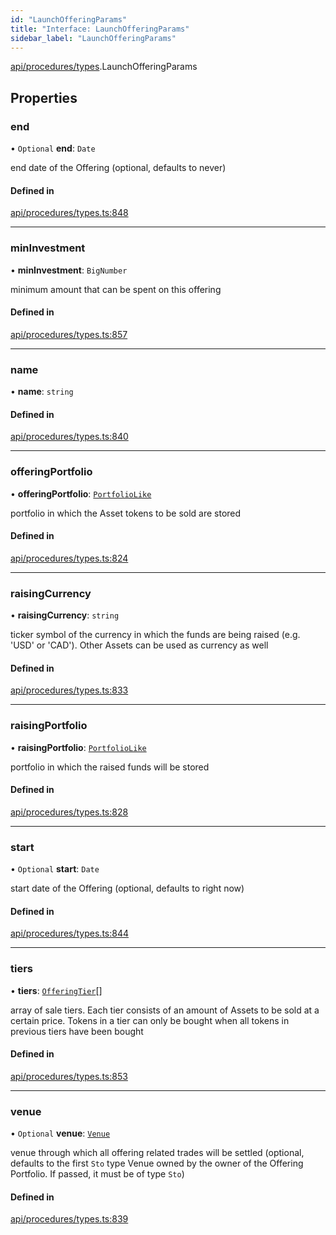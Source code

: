 ```yaml
---
id: "LaunchOfferingParams"
title: "Interface: LaunchOfferingParams"
sidebar_label: "LaunchOfferingParams"
---
```


[api/procedures/types](../../../../../modules/API/Procedures/Types/Types.md).LaunchOfferingParams

## Properties

### end

• `Optional` **end**: `Date`

end date of the Offering (optional, defaults to never)

#### Defined in

[api/procedures/types.ts:848](https://github.com/PolymeshAssociation/polymesh-sdk/blob/d4e2c127f/src/api/procedures/types.ts#L848)

___

### minInvestment

• **minInvestment**: `BigNumber`

minimum amount that can be spent on this offering

#### Defined in

[api/procedures/types.ts:857](https://github.com/PolymeshAssociation/polymesh-sdk/blob/d4e2c127f/src/api/procedures/types.ts#L857)

___

### name

• **name**: `string`

#### Defined in

[api/procedures/types.ts:840](https://github.com/PolymeshAssociation/polymesh-sdk/blob/d4e2c127f/src/api/procedures/types.ts#L840)

___

### offeringPortfolio

• **offeringPortfolio**: [`PortfolioLike`](../../../../../modules/Types/Types.md#portfoliolike)

portfolio in which the Asset tokens to be sold are stored

#### Defined in

[api/procedures/types.ts:824](https://github.com/PolymeshAssociation/polymesh-sdk/blob/d4e2c127f/src/api/procedures/types.ts#L824)

___

### raisingCurrency

• **raisingCurrency**: `string`

ticker symbol of the currency in which the funds are being raised (e.g. 'USD' or 'CAD').
  Other Assets can be used as currency as well

#### Defined in

[api/procedures/types.ts:833](https://github.com/PolymeshAssociation/polymesh-sdk/blob/d4e2c127f/src/api/procedures/types.ts#L833)

___

### raisingPortfolio

• **raisingPortfolio**: [`PortfolioLike`](../../../../../modules/Types/Types.md#portfoliolike)

portfolio in which the raised funds will be stored

#### Defined in

[api/procedures/types.ts:828](https://github.com/PolymeshAssociation/polymesh-sdk/blob/d4e2c127f/src/api/procedures/types.ts#L828)

___

### start

• `Optional` **start**: `Date`

start date of the Offering (optional, defaults to right now)

#### Defined in

[api/procedures/types.ts:844](https://github.com/PolymeshAssociation/polymesh-sdk/blob/d4e2c127f/src/api/procedures/types.ts#L844)

___

### tiers

• **tiers**: [`OfferingTier`](../../../Entities/Offering/Types/OfferingTier/OfferingTier.md)[]

array of sale tiers. Each tier consists of an amount of Assets to be sold at a certain price.
  Tokens in a tier can only be bought when all tokens in previous tiers have been bought

#### Defined in

[api/procedures/types.ts:853](https://github.com/PolymeshAssociation/polymesh-sdk/blob/d4e2c127f/src/api/procedures/types.ts#L853)

___

### venue

• `Optional` **venue**: [`Venue`](../../../../../classes/API/Entities/Venue/Venue.md)

venue through which all offering related trades will be settled
  (optional, defaults to the first `Sto` type Venue owned by the owner of the Offering Portfolio.
  If passed, it must be of type `Sto`)

#### Defined in

[api/procedures/types.ts:839](https://github.com/PolymeshAssociation/polymesh-sdk/blob/d4e2c127f/src/api/procedures/types.ts#L839)

